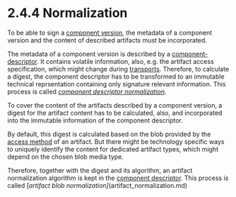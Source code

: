 # 2.4.4 Normalization

To be able to sign a [component version](../../specification/elements/README.md#component-versions), the metadata of a component version and the
content of described artifacts must be incorporated.

The metadata of a component version is described by a [component-descriptor](../../specification/elements/README.md#component-descriptor). It contains volatile information, also, e.g. the artifact access specification, which might change during [transports](../../introduction/transports.md).
Therefore, to calculate a digest, the component descriptor has to be transformed
to an immutable technical reprsentation containing only signature relevant information. This process is called [*component descriptor normalization*](componentdescriptor_normalization.md).

To cover the content of the artifacts described by a component version, a digest
for the artifact content has to be calculated, also, and incorporated into the
immutable information of the component descriptor.

By default, this digest is calculated based on the blob provided by the
[access method](../elements/README.md#artifact-access)
of an artifact. But there might be technology specific ways to uniquely identify
the content for dedicated artifact types, which might depend on the chosen blob media type.

Therefore, together with the digest and its algorithm, an artifact normalization
algorithm is kept in the [component descriptor](../elements/README.md#component-descriptor).
This process is called [*artifact blob normalization]*(artifact_normalization.md)

